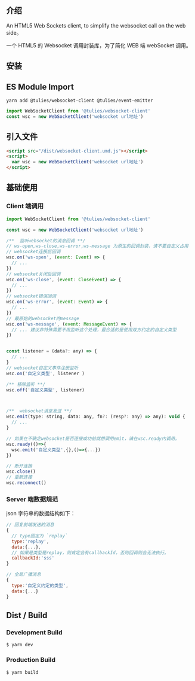 ## 介绍

An HTML5 Web Sockets client, to simplify the websocket call on the web side。

一个 HTML5 的 Websocket 调用封装库，为了简化 WEB 端 webSocket 调用。

## 安装

## ES Module Import

```shell
yarn add @tulies/websocket-client @tulies/event-emitter
```

```javascript
import WebSocketClient from '@tulies/websocket-client'
const wsc = new WebSocketClient('websocket url地址')
```

## 引入文件

```html
<script src="/dist/websocket-client.umd.js"></script>
<script>
  var wsc = new WebSocketClient('websocket url地址')
</script>
```

## 基础使用

### Client 端调用

```javascript
import WebSocketClient from '@tulies/websocket-client'

const wsc = new WebSocketClient('websocket url地址')

/**  监听websocket的消息回调 **/
// ws-open,ws-close,ws-error,ws-message 为原生的回调封装，请不要自定义占用
// websocket连接后回调
wsc.on('ws-open', (event: Event) => {
  // ...
})
// websocket关闭后回调
wsc.on('ws-close', (event: CloseEvent) => {
  // ...
})
// websocket错误回调
wsc.on('ws-error', (event: Event) => {
  // ...
})
// 最原始的websocket的message
wsc.on('ws-message', (event: MessageEvent) => {
  // ... 建议非特殊需要不用监听这个处理，最合适的是使用双方约定的自定义类型
})


const listener = (data?: any) => {
  // ...
}
// websocket自定义事件注册监听
wsc.on('自定义类型', listener )

/** 移除监听 **/
wsc.off('自定义类型', listener)



/**  websocket消息发送 **/
wsc.emit(type: string, data: any, fn?: (resp?: any) => any): void {
  // ...
}

// 如果在不确定websocket是否连接成功前就想调用emit，请在wsc.ready内调用。
wsc.ready(()=>{
  wsc.emit('自定义类型',{},()=>{...})
})

// 断开连接
wsc.close()
// 重新连接
wsc.reconnect()
```

### Server 端数据规范

json 字符串的数据结构如下：

```javascript
// 回复前端发送的消息
{
  // type固定为 `replay`
  type:'replay',
  data:{...},
  // 如果是类型是replay，则肯定会有callbackId，否则回调则会无法执行。
  callbackId:'sss'
}

// 全局广播消息
{
  type:'自定义约定的类型',
  data:{...}
}
```

## Dist / Build

### Development Build

```shell
$ yarn dev
```

### Production Build

```shell
$ yarn build
```
